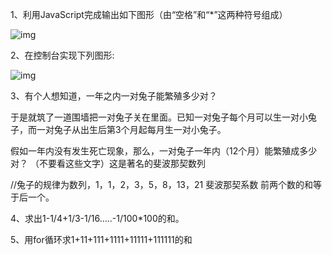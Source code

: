1、利用JavaScript完成输出如下图形（由“空格”和“*”这两种符号组成）

![img](file:///C:\Users\张建平\AppData\Local\Packages\oice_15_974fa576_32c1d314_662\AC\Temp\msohtmlclip1\01\clip_image002.jpg)

2、在控制台实现下列图形:

 ![img](file:///C:\Users\张建平\AppData\Local\Packages\oice_15_974fa576_32c1d314_662\AC\Temp\msohtmlclip1\01\clip_image004.jpg)

3、有个人想知道，一年之内一对兔子能繁殖多少对？

于是就筑了一道围墙把一对兔子关在里面。已知一对兔子每个月可以生一对小兔子，而一对兔子从出生后第3个月起每月生一对小兔子。

假如一年内没有发生死亡现象，那么，一对兔子一年内（12个月）能繁殖成多少对？ （不要看这些文字）这是著名的斐波那契数列

//兔子的规律为数列，1，1，2，3，5，8，13，21   斐波那契系数 前两个数的和等于后一个。 

4、求出1-1/4+1/3-1/16…..-1/100*100的和。

5、用for循环求1+11+111+1111+11111+111111的和

 